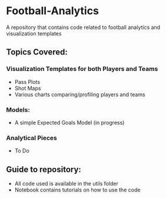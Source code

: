 # Football-Analytics
A repository that contains code related to football analytics and visualization templates

## Topics Covered:
### Visualization Templates for both Players and Teams
- Pass Plots
- Shot Maps
- Various charts comparing/profiling players and teams

### Models:
- A simple Expected Goals Model (in progress)

### Analytical Pieces
- To Do


## Guide to repository:
- All code used is available in the utils folder
- Notebook contains tutorials on how to use the code